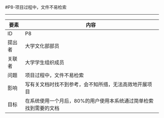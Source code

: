 #P8-项目过程中，文件不易检索

---
| 要素 | 内容 |
| --- | --- |
| ID | P8 |
| 提出者 | 大学文化部部员 |
| 关联者 | 大学学生组织成员 |
| 问题 | 项目过程中，文件不易检索 |
| 影响 | 写有关文档时找不到参考，会不知所措，无法高效地开展项目 |
| 目标 | 在系统使用一个月后，80%的用户使用本系统通过简单检索找到需要的文档|


